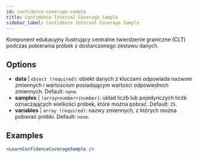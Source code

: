 ```yaml
---
id: confidence-coverage-sample
title: Confidence Interval Coverage Sample
sidebar_label: Confidence Interval Coverage Sample
---
```


Komponent edukacyjny ilustrujący centralne twierdzenie graniczne (CLT) podczas pobierania próbek z dostarczonego zestawu danych.

## Options

* __data__ | `object (required)`: obiekt danych z kluczami odpowiada nazwom zmiennych i wartościom posiadającym wartości odpowiednich zmiennych. Default: `none`.
* __samples__ | `(array<number>|number)`: układ liczb lub pojedynczych liczb oznaczających wielkości próbek, które można pobrać. Default: `25`.
* __variables__ | `array (required)`: nazwy zmiennych, z których można pobierać próbki. Default: `none`.


## Examples

```jsx live
<LearnConfidenceCoverageSample />
```

